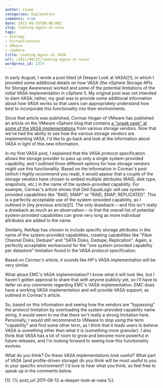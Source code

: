 ```yaml
---
author: slowe
categories: Explanation
comments: true
date: 2011-08-25T09:00:00Z
slug: looking-again-at-vasa
tags:
- Storage
- Virtualization
- VMware
- vSphere
title: Looking Again at VASA
url: /2011/08/25/looking-again-at-vasa/
wordpress_id: 2373
---
```


In early August, I wrote a post titled [A Deeper Look at VASA][1], in which I provided some additional details on how VASA (the vSphere Storage APIs for Storage Awareness) worked and some of the potential limitations of the initial VASA implementation in vSphere 5. My original post was not intended to slam VASA; rather, my goal was to provide some additional information about how VASA works so that users can appropriately understand how best to incorporate this functionality into their environments.

Since that article was published, Cormac Hogan of VMware has published an article on the VMware vSphere blog that contains [a "sneak peek" at some of the VASA implementations](http://blogs.vmware.com/vsphere/2011/08/a-sneak-peek-at-how-vmwares-storage-partners-are-using-vasa.html) from various storage vendors. Now that we've had the ability to see how the various storage vendors are implementing VASA, I'd like to go back and look at the information about VASA in light of this new information.

In my first VASA post, I explained that the VASA protocol specification allows the storage provider to pass up only a single system-provided capability, and I outlined three different options for how storage vendors might use this functionality. Based on the information in Cormac's post (which I _highly recommend_ you read), it would appear that a couple of the storage vendors have chosen to embed multiple attributes (RAID, disk type, snapshots, etc.) in the name of the system-provided capability. For example, Cormac's article shows that Dell EqualLogic will use system-provided capabilities like "RAID, SNAP" or "RAID, SNAP, REPLICATED". This is a perfectly acceptable use of the system-provided capability, as I outlined in [my previous article][1]. The only drawback---and this isn't really a drawback as much as an observation---is that the overall list of potential system-provided capabilities can grow very long as more individual attributes are added to the name. 

Similarly, NetApp has chosen to include specific storage attributes in the name of the system-provided capabilities, creating capabilities like "Fiber Channel Disks; Dedupe" and "SATA Disks; Dedupe; Replication". Again, a perfectly acceptable workaround for the "one system-provided capability per datastore" limitation found in the VASA protocol specification.

Based on Cormac's article, it sounds like HP's VASA implementation will be very similar.

What about EMC's VASA implementation? I know what it will look like, but I haven't gotten approval to share that with anyone publicly yet, so I'll have to defer on any comments regarding EMC's VASA implementation. EMC does have a working VASA implementation and will provide VASA support, as outlined in Cormac's article.

So, based on this information and seeing how the vendors are "bypassing" the protocol limitation by overloading the system-provided capability name string, it would seem to me that there isn't really a strong limitation here. Personally, I would still recommend to VMware to stop using the term "capability" and find some other term, as I think that it leads users to believe VASA is something other than what it is (something more granular). I also think that VASA has a lot of room to grow and become more powerful in future releases, and I'm looking forward to seeing how this functionality evolves.

What do you think? Do these VASA implementations look useful? What part of VASA (and profile-driven storage) do you think will be most useful to you in your specific environment? I'd love to hear what you think, so feel free to speak up in the comments below.

[1]: {% post_url 2011-08-12-a-deeper-look-at-vasa %}
